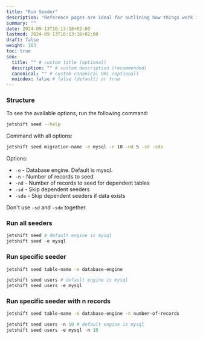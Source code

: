 ```yaml
---
title: "Run Seeder"
description: "Reference pages are ideal for outlining how things work in terse and clear terms."
summary: ""
date: 2024-09-13T16:13:18+02:00
lastmod: 2024-09-13T16:13:18+02:00
draft: false
weight: 103
toc: true
seo:
  title: "" # custom title (optional)
  description: "" # custom description (recommended)
  canonical: "" # custom canonical URL (optional)
  noindex: false # false (default) or true
---
```


### Structure

To see the available options, run the following command:

```bash
jetshift seed --help
```

Command with all options:

```bash
jetshift seed migration-name -e mysql -n 10 -nd 5 -sd -sde
```

Options:

- `-e` - Database engine. Default is mysql.
- `-n` - Number of records to seed
- `-nd` - Number of records to seed for dependent tables
- `-sd` - Skip dependent seeders
- `-sde` - Skip dependent seeders if data exists

Don't use `-sd` and `-sde` together.

### Run all seeders

```py {title="Examples"}
jetshift seed # default engine is mysql
jetshift seed -e mysql
```

### Run specific seeder

```bash
jetshift seed table-name -e database-engine
```

```py {title="Example"}
jetshift seed users # default engine is mysql
jetshift seed users -e mysql
```

### Run specific seeder with n records

```bash
jetshift seed table-name -e database-engine -n number-of-records
```

```py {title="Example"}
jetshift seed users -n 10 # default engine is mysql
jetshift seed users -e mysql -n 10
```
